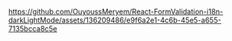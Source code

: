 

https://github.com/OuyoussMeryem/React-FormValidation-i18n-darkLightMode/assets/136209486/e9f6a2e1-4c6b-45e5-a655-7135bcca8c5e

